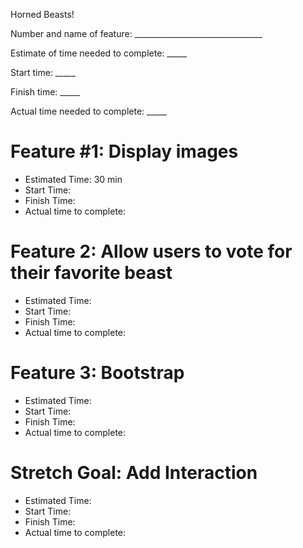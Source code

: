 Horned Beasts!

Number and name of feature: ________________________________

Estimate of time needed to complete: _____

Start time: _____

Finish time: _____

Actual time needed to complete: _____

# Feature #1: Display images

- Estimated Time: 30 min
- Start Time:
- Finish Time:
- Actual time to complete:

# Feature 2: Allow users to vote for their favorite beast

- Estimated Time:
- Start Time:
- Finish Time:
- Actual time to complete:

# Feature 3: Bootstrap

- Estimated Time:
- Start Time:
- Finish Time:
- Actual time to complete:

# Stretch Goal: Add Interaction

- Estimated Time:
- Start Time:
- Finish Time:
- Actual time to complete:
